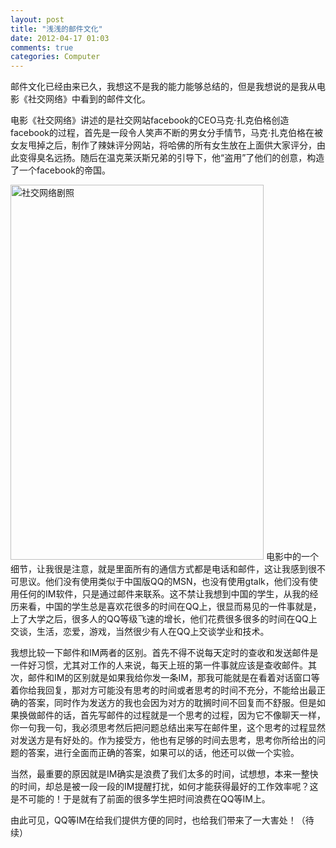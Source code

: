 ```yaml
---
layout: post
title: "浅浅的邮件文化"
date: 2012-04-17 01:03
comments: true
categories: Computer
---
```

邮件文化已经由来已久，我想这不是我的能力能够总结的，但是我想说的是我从电影《社交网络》中看到的邮件文化。

电影《社交网络》讲述的是社交网站facebook的CEO马克·扎克伯格创造facebook的过程，首先是一段令人笑声不断的男女分手情节，马克·扎克伯格在被女友甩掉之后，制作了辣妹评分网站，将哈佛的所有女生放在上面供大家评分，由此变得臭名远扬。随后在温克莱沃斯兄弟的引导下，他“盗用”了他们的创意，构造了一个facebook的帝国。

<img title="社交网络剧照" src="http://fmn.rrimg.com/fmn059/20120417/1525/original_RYaz_1c2100001b281260.jpg" alt="社交网络剧照" width="405" height="600" />
<!--more-->
电影中的一个细节，让我很是注意，就是里面所有的通信方式都是电话和邮件，这让我感到很不可思议。他们没有使用类似于中国版QQ的MSN，也没有使用gtalk，他们没有使用任何的IM软件，只是通过邮件来联系。这不禁让我想到中国的学生，从我的经历来看，中国的学生总是喜欢花很多的时间在QQ上，很显而易见的一件事就是，上了大学之后，很多人的QQ等级飞速的增长，他们花费很多很多的时间在QQ上交谈，生活，恋爱，游戏，当然很少有人在QQ上交谈学业和技术。

我想比较一下邮件和IM两者的区别。首先不得不说每天定时的查收和发送邮件是一件好习惯，尤其对工作的人来说，每天上班的第一件事就应该是查收邮件。其次，邮件和IM的区别就是如果我给你发一条IM，那我可能就是在看着对话窗口等着你给我回复，那对方可能没有思考的时间或者思考的时间不充分，不能给出最正确的答案，同时作为发送方的我也会因为对方的耽搁时间不回复而不舒服。但是如果换做邮件的话，首先写邮件的过程就是一个思考的过程，因为它不像聊天一样，你一句我一句，我必须思考然后把问题总结出来写在邮件里，这个思考的过程显然对发送方是有好处的。作为接受方，他也有足够的时间去思考，思考你所给出的问题的答案，进行全面而正确的答案，如果可以的话，他还可以做一个实验。

当然，最重要的原因就是IM确实是浪费了我们太多的时间，试想想，本来一整快的时间，却总是被一段一段的IM提醒打扰，如何才能获得最好的工作效率呢？这是不可能的！于是就有了前面的很多学生把时间浪费在QQ等IM上。

由此可见，QQ等IM在给我们提供方便的同时，也给我们带来了一大害处！（待续）